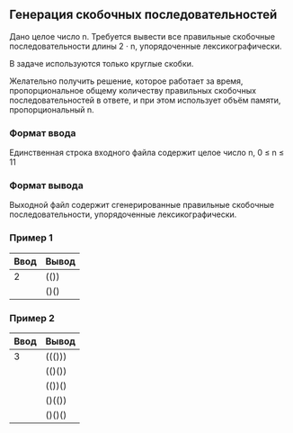 ## Генерация скобочных последовательностей

Дано целое число n. Требуется вывести все правильные скобочные последовательности длины 2 ⋅ n, упорядоченные лексикографически.

В задаче используются только круглые скобки.

Желательно получить решение, которое работает за время, пропорциональное общему количеству правильных скобочных последовательностей в ответе, и при этом использует объём памяти, пропорциональный n.

### Формат ввода

Единственная строка входного файла содержит целое число n, 0 ≤ n ≤ 11

### Формат вывода

Выходной файл содержит сгенерированные правильные скобочные последовательности, упорядоченные лексикографически.

### Пример 1

| Ввод   | Вывод |
| ------ | ----- |
| 2      | (())  |
| &nbsp; | ()()  |

### Пример 2

| Ввод   | Вывод  |
| ------ | ------ |
| 3      | ((())) |
| &nbsp; | (()()) |
| &nbsp; | (())() |
| &nbsp; | ()(()) |
| &nbsp; | ()()() |
